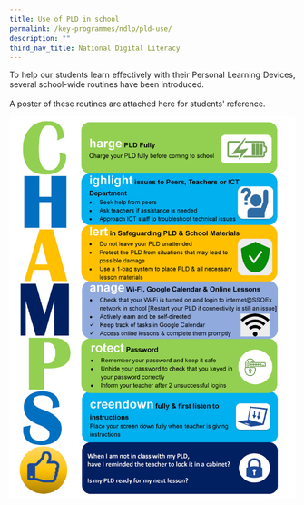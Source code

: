 ```yaml
---
title: Use of PLD in school
permalink: /key-programmes/ndlp/pld-use/
description: ""
third_nav_title: National Digital Literacy
---
```


<p style="text-align:justify">To help our students learn effectively with their Personal Learning Devices, several school-wide routines have been introduced. <br><br>
A poster of these routines are attached here for students' reference.
<br></p>

![](/images/Keyprogrammes/Ndlp/71-CHAMPSroutine.jpg)